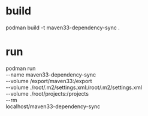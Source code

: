# build
podman build -t maven33-dependency-sync .

# run
podman run \
--name maven33-dependency-sync \
--volume /export/maven33:/export \
--volume ./root/.m2/settings.xml:/root/.m2/settings.xml \
--volume ./root/projects:/projects \
--rm \
localhost/maven33-dependency-sync
